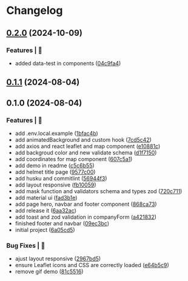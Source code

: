 # Changelog

## [0.2.0](https://github.com/alexsandroferreira/business-location-tracker-web/compare/0.1.1...0.2.0) (2024-10-09)


### Features | 🏁

* added data-test in components ([04c9fa4](https://github.com/alexsandroferreira/business-location-tracker-web/commit/04c9fa4c6a8687efea09f7fe6ba02787aeb1a432))

## [0.1.1](https://github.com/alexsandroferreira/business-location-tracker-web/compare/0.1.0...0.1.1) (2024-08-04)

## 0.1.0 (2024-08-04)


### Features | 🏁

* add .env.local.example ([1bfac4b](https://github.com/alexsandroferreira/business-location-tracker-web/commit/1bfac4b4ba77d1d4787ce967a5daff96939e4176))
* add animatedBackground and custom hook ([7cd5c42](https://github.com/alexsandroferreira/business-location-tracker-web/commit/7cd5c4232d2f840a206363f0d7c2fcb330ee513f))
* add axios and react leaflet and map component ([e10881c](https://github.com/alexsandroferreira/business-location-tracker-web/commit/e10881ccb2e8a79d0beb11319afa7cd60e2e2e32))
* add backgroud color and new validate schema ([d1f7150](https://github.com/alexsandroferreira/business-location-tracker-web/commit/d1f71507644570f98104e0a0a96ebb5ea84be6c8))
* add coordinates for map component ([607c5a1](https://github.com/alexsandroferreira/business-location-tracker-web/commit/607c5a136b83fdfd065d96b429bbd58d84327f9b))
* add demo in readme ([c5c6b55](https://github.com/alexsandroferreira/business-location-tracker-web/commit/c5c6b55180f70467f18ebd50e571a3a982e990b7))
* add helmet title page ([9577c00](https://github.com/alexsandroferreira/business-location-tracker-web/commit/9577c00fd648b223eb6a169a1d32cb7fa4ab3be1))
* add husku and commitlint ([56944f3](https://github.com/alexsandroferreira/business-location-tracker-web/commit/56944f30ce9451f01d0fb0b80ceb046507290d62))
* add layout responsive ([fb10059](https://github.com/alexsandroferreira/business-location-tracker-web/commit/fb100598a55b297b0d909936557ff32b4c6fc60c))
* add mask function and validators schema and types zod ([720c711](https://github.com/alexsandroferreira/business-location-tracker-web/commit/720c7117a1ed9cf3b0f015b387b0dd569235ad63))
* add material ui ([fad3b1e](https://github.com/alexsandroferreira/business-location-tracker-web/commit/fad3b1ed26e85d8fc64bda3fe34016cb5aded745))
* add page hero, navbar and footer component ([868ca73](https://github.com/alexsandroferreira/business-location-tracker-web/commit/868ca73a2487b4aaf9f662cde5cefe91e9dd527b))
* add release it ([6aa32ac](https://github.com/alexsandroferreira/business-location-tracker-web/commit/6aa32ac28cc09729e7be51581d0f59acb2ae3d77))
* add toast and zod validation in companyForm ([a421832](https://github.com/alexsandroferreira/business-location-tracker-web/commit/a421832dee994d484e0d1003cfb51a8a46109451))
* finished footer and navbar ([09ec3bc](https://github.com/alexsandroferreira/business-location-tracker-web/commit/09ec3bc5e5bb94bbb16e7a6056c5a768fce4e0e9))
* initial project ([6a05cd5](https://github.com/alexsandroferreira/business-location-tracker-web/commit/6a05cd53e829fa78f3580ae5372911e634564982))


### Bug Fixes | 🚨

* ajust layout responsive ([2967bd5](https://github.com/alexsandroferreira/business-location-tracker-web/commit/2967bd563a23f0568a40ba6f6459d011c3207a36))
* ensure Leaflet icons and CSS are correctly loaded ([e64b5c9](https://github.com/alexsandroferreira/business-location-tracker-web/commit/e64b5c9a566bea893cb27c83de72d0151a7aad0f))
* remove gif demo ([81c5516](https://github.com/alexsandroferreira/business-location-tracker-web/commit/81c5516cdc610d90964c684239f507fb007f7df4))
